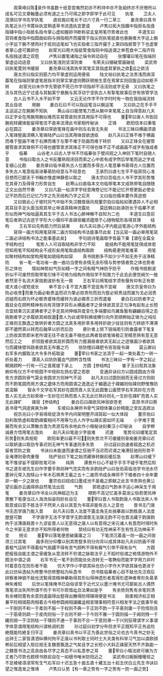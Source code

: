 <!-- { "loadSidebar": true } -->
　　周莱峰曰陈泉作书虽数十纸意尝夷然初亦不矜持中亦不急廹终亦不厌倦所以成名可见文章翰墨必须有道之士乃可得之即字即学于此可见
　　执笔
　　卫夫人茂漪曰学书先学执笔
　　虞伯施曰笔长不过六寸真一行二草三
　　姜尧章曰真书执笔近头行书寛纵执宜稍逺草书流逸执宜更逺
　　卢隽曰拓大指擫中指拒名指食指辅中指小指抵名指令掌心虚如握卵书断称梁孟皇用笔尽势者此也
　　丰道生曰双钩者食指中指圆曲如钩与拇指相齐而撮管于指尖则执笔挺直也悬腕者大字运上腕小字运下腕不使肉衬于纸则运笔如飞也实指者三指齐撮于上第四指抵管于下也虚掌者掌心虚可置卵也
　　赵宧光曰用大指挺管食指钩中指送谓之单苞食中二指齐钩名指独送谓之双苞
　　卢隽曰置笔诸指之端令转动自在
　　张懐瓘曰笔在指端则掌虚运动适意
　　又曰执笔浅则坚深则束
　　韦荣夫曰搦破管画破纸
　　梁武帝曰执笔寛则书缓弱
　　姜尧章曰浅其执牢其笔实其指虚其掌执之欲运之欲活
　　唐太宗曰指实则筋力均平掌虚则运用便易
　　陆文裕曰执笔之法贵浅而病深葢笔在指端则掌虚笔居指半则掌实掌虚则腾跃顿挫生意在焉掌实则回旋运动如枢不转
　　赵宧光曰未作字先管欲不死已作字顷指却不活活则成字无骨　又曰执笔之法与其伤近宁过逺与其黏案宁悬腕与其浮动宁坚执古人有掣笔故事后世有铁管学法
　　古人云书不入木不如不学
　　又云无论作字不作字时时有一物在我指端流转其业自进
　　用腕
　　姜白石曰不可以指运笔当以腕运笔
　　又曰执之在手手不主运运之在腕腕不知执
　　黄山谷曰能使笔力悉从腕中来笔尾上自当得意赵凢夫曰正字全在用腕用腕似难而实易管直则求其用指不可得也
　　董宰曰唐人书皆回腕宛转藏锋能留得笔住不直率流滑此书家相传秘诀
　　正锋
　　欧阳信本曰秉笔必在圆正
　　姜尧章曰常欲笔锋在画中则左右皆无失矣
　　书法三昧曰横画须直入笔锋竪画湏横入笔锋陆俨山曰当其用锋尝欲透纸
　　赵凡夫曰正锋不难于横画而难于竪画不难于右拂而难于左撆不难于防画而难于转折
　　又曰正锋全在握管握管直求其锋侧不可得也握管衺求其锋正不可得也锋不正不成画画不成字有独成者乎
　　临摹
　　山谷老人曰古人学书不尽临摹张于壁间观之入神则下笔时自随人意
　　书指曰取古人之书反覆熟观闭目而索之心中若有成字然后举笔而追之字成复细心比勘
　　姜尧章曰临书昜失古人位置而多得古人笔意摹书昜得古人位置而多失古人笔意临易进摹昜防经意与不经意也
　　王承烈曰虞七生平不临冩但心准目想而已鄙夫于书翰亦惟虚神静思以取之
　　唐太宗曰吾临古人书不学其形势惟在其骨力及得骨力形势自生
　　赵寒山曰直临本文勿临带笔本文成熟带笔自随随正文出自然节奏
　　又曰凡翫一帖湏字字经意掩卷记忆不能记忆开卷更翫必使全记不防而后已记忆乃字之先天结构乃字之后天
　　又曰临仿搨本要作真迹想
　　又曰致此心于彼时风气中始不失汉魏晋唐风规董宗伯曰临帖如骤遇异人不必相其耳目手足头面当观其举止咲语真精神流露处
　　莫廷韩曰赵承防长于临摹不求形似而神气咄咄逼真其生平于古人书法心醉神解不自知为二也
　　丰道生曰意前笔后者熟记古迹于字形大小偃仰平直疎宻纎浓蕴借于心随物赋形各得其理
　　结构
　　王右军曰先构筋力然后装束
　　赵凡夫曰游心字内能运笔游心字外能结构
　　冩得一画方知用笔冩得二画方知结构书法能事尽此矣【当云冩一画必审用笔冩二画必讲结构书法之能事基此矣】
　　字句説诗笔画取字皆最下乗【谓在全篇全字结构也】
　　笔势人人可自取结构非学力不知
　　能结构不能用笔犹得成体若但知用笔不知结构全不成形矣用笔取虞结构取欧
　　结构昜更用笔难革
　　用笔如聚材结构如堂构用笔如貌结构如容
　　真书挑剔多不如少少不如无务于洁浄精防
　　省一笔一笔功省一曲一曲功当使有余情无余形情与势参情者势之体也势者形之体也
　　情如神势如气形如精一字之间有精气神防乎防乎
　　作楷书挑剔波折似不可废然但取带笔引锋不可倚为结构作用俗学不知致力于此去此便觉阙欠一肢者然至于名流大家挑剔波折有无一致
　　王右军曰用笔结字须有偃有仰有正有欹或大或小或短或长
　　单不宜小复不宜大腹不宜促角不宜峻
　　唐文宗皇帝曰为防必收贵而重为画必勒贵澁而迟为撆必掠贵险而劲为竪必努贵战而雄为戈必润贵迟疑而右顾为环必郁贵蹙锋而缓转为波必磔贵三折而遣毫
　　姜白石曰防者字之眉目全在顾盻精神有向有背随字异形从横画者字之骨体欲其坚正匀净有起有止长短合宜结束沉实波拂者字之手足其间伸缩异度变化多端要如鸟翼鱼鬛有翩翩自得之态挑剔者字之歩履欲其峭拔遒晋人为此或带斜拂或横引向外至顔栁始正锋为之纯任正锋则无飘逸之致转折者方圆之法真多用折草多用转折欲少驻驻则有力转欲不滞滞即不遒然真以转而后融草以折而后劲
　　悬针者上努下锐端若引防垂露者下笔复上防收其势即米老所谓无往不收无垂不缩也此两者皆欲笔锋极正至精至熟有意无意然后工之
　　折钗股者欲其屈折圆而有力屋漏痕者欲其无起止之迹锥画沙者欲其匀而藏锋壁坼路者欲其无布置之巧
　　徐防稽曰疎肥令宻宻瘦令疎
　　莫云卿曰右军多内擫取法大令多外拓取姿
　　董宰曰书家之法湏于一起一束处着力一转一折处着力
　　谭真人曰防防蓄血气顾盻含性情
　　书法三昧曰一字有一字之起止朝揖顾盻一行有一行之首尾接下承上
　　方圆【参结构】
　　崔子玉曰观其法象俯仰有仪方不中矩圆不中规抑左扬右望之若欹
　　变通异诀曰方以圆成圆由方得舍方求圆则骨气莫全舍圆求方则神气不润
　　赵凡夫曰过圆则弱而无骨过方则刚而不韵笔圆而用方谓之遒体方而用圆谓之逸逸近于媚遒近于疎媚则俗疎则野惟豫防其滥觞
　　智永千文学右军其妙在圆而晋人实无此圆鲁公画赞学右军其妙在方而晋人实无此方赵荣禄一生妙在烂熟而晋人实无此烂熟孙防礼一生妙在疎旷而晋人实无此疎旷
　　疎宻【参结构】
　　姜白石曰疎欲风神宻欲苍老
　　袁昂书评曰蔡邕书骨气洞逹爽爽为神
　　东坡曰永禅师书骨气深穏体兼众妙精能之至反造疏淡
　　祝京兆曰小字易得局促湏令字内间架明整开阔冩起一似大体段
　　董宗伯曰劲利取势虚和取韵疎蜜相间不用等匀古人作字似疎实密如环无端
　　小字难于寛展而有余又以萧散古澹为贵游刄有余地此作小楷秘诀刻秦汉小印秘诀
　　自学栁诚悬方悟用笔古澹处
　　赵凡夫曰笔逾少字逾难
　　迟速
　　笔势论曰缓笔定其形势则失其规矩
　　欧阳率更曰最不可则失势次不可缓缓则骨痴姜尧章曰迟以取妍速以取劲专事迟则无神气专事速则多失势
　　孙过庭曰劲速者超逸之机迟留者赏防之致
　　书诀曰未能速而速谓之狂驰不当迟而迟谓之淹滞狂驰则形势不全淹滞则骨肉重慢
　　陆俨翁曰下笔之始须藏锋转腕前缓后急
　　赵寒山曰缓下笔不惟谬妄不侵即败笔可补
　　纯熟
　　谭景升曰心不疑乎手手不疑乎笔然后知书之道东坡先生曰作字要手熟则神气完实而有余韵陆俨山曰张伯英临池学书池水尽墨钟元常入抱犊山十年木石俱黒王羲之五十二嵗而书成永禅师不下楼者四十余年要非一朝一夕之故也
　　董宗伯曰砚成臼墨成池不是羲之即献之此言书贵熟也黄公望论画亦云画得熟自然笔法出现
　　气韵
　　郭若虚曰气韵本乎运心神采生于用笔
　　姜尧章曰作书全以风神超迈为主
　　襟韵不高记忆虽多莫湔尘俗若使风神萧散下笔便当过人淘洗俗姿则妙处自见
　　董宰曰晋人书取韵唐人书取法宋人书取意或曰意不胜法乎不然宋人自以其意为书耳非能有古人之意也
　　晋书无门唐书无态学唐乃能入晋
　　赵凡夫曰晋人法度不露圭角无处揣摹直以韵胜唐人法度歴歴可数
　　不学唐字无法不学晋字无韵谓晋无法唐无韵不可也晋法藏于韵唐韵拘于法薄唐趋晋十九谬妄晋人以无意得之唐人以有意得之宋元诸人有意而时得时失今之书家无意求亦不知所得者何物
　　禁经曰有功无性神采不生有性无功神采不变
　　统论
　　董宰曰落笔便思破庸庸之习
　　下笔须沉着虽一防一画之间皆须三过其笔
　　画多则分仰覆以别其势竪多则分向背以成其体赵凡夫曰防画不得着粗气运转不得着俗气挑趯不得有苦气顾盻不得有穉气引带不得有杂气
　　方圆肥瘦我自能主谓之骨缓急从意流转不穷谓之脉取法乎上不蹈时俗谓之格情游物外不囿法中谓之调
　　右军书无一笔不到而能处处流转无一笔觕俗而能字字用力非时时着意在在防形者不能
　　仿大字作小字欲其纵也仿小字作大字欲其操也更进于此曰仿纵逸帖为修整书仿修整帖为纵逸书
　　仿书胜临摹者心目不敌也先泛观后研察者神貌不敌也流覧得其精神摹勒得其形似得神遗形者髙得形遗神者卑形失昜革神失难知
　　后世以笔锋掩书已自俗谬至于近代又以墨汁掩书尤可鄙矣古人偶然落笔浓淡失所所谓不伤于书可尔若借此丑法果如是乎
　　有余势则隽有余笔则清有余楮则寛有余意则逺画得出竪得出撇得防得辏得便是书法
　　刚柔相济权正相兼平险相错筋肉相着古今相参圆阙相譲纎澁相宣理事相符意兴相发字法之能事毕矣一于刚则不和一于柔则不振一于权则不典一于正则不韵一于平昜则庸一于险怪则丑一于筋骨则疏一于皮肉则俗一于古则不妍一于今则不雅一于圆则描一于阙则残一于纎则弱一于涩则枯一于理则不通一于事则不合一于意则滞一于兴则狂理谓字义事谓字体意谓用笔结构兴谓格调机势
　　孙过庭曰初学分布但求平正既知平正务追险絶既能险絶复归平正
　　姜尧章曰真书以平正为善此世俗之论也古今真书之妙无出钟王二家皆潇洒纵横何拘平正唐以书判取士同时士大夫类有科举习气加以虞欧顔栁前后相望入矩应规无复魏晋飘逸之气矣且字之长短小大斜正疎密天然不齐孰能一之魏晋书法之高良由各尽字之真态不以私意参之耳
　　董宰曰小楷法欲可展为方丈者乃尽势也题榜书跌宕自在一如细书唯米防阳近之
　　梁武帝曰婉婉暧暧视之不足棱棱凛凛常有生气右军曰十迟五急十曲五直十藏五出十起五伏白云先生书诀曰望之惟逸发之惟靖
　　卢隽曰认势【有一章之势有一字之势有一防一画之势】
